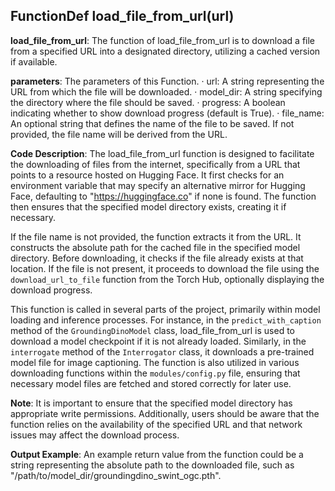 ## FunctionDef load_file_from_url(url)
**load_file_from_url**: The function of load_file_from_url is to download a file from a specified URL into a designated directory, utilizing a cached version if available.

**parameters**: The parameters of this Function.
· url: A string representing the URL from which the file will be downloaded.
· model_dir: A string specifying the directory where the file should be saved.
· progress: A boolean indicating whether to show download progress (default is True).
· file_name: An optional string that defines the name of the file to be saved. If not provided, the file name will be derived from the URL.

**Code Description**: The load_file_from_url function is designed to facilitate the downloading of files from the internet, specifically from a URL that points to a resource hosted on Hugging Face. It first checks for an environment variable that may specify an alternative mirror for Hugging Face, defaulting to "https://huggingface.co" if none is found. The function then ensures that the specified model directory exists, creating it if necessary.

If the file name is not provided, the function extracts it from the URL. It constructs the absolute path for the cached file in the specified model directory. Before downloading, it checks if the file already exists at that location. If the file is not present, it proceeds to download the file using the `download_url_to_file` function from the Torch Hub, optionally displaying the download progress.

This function is called in several parts of the project, primarily within model loading and inference processes. For instance, in the `predict_with_caption` method of the `GroundingDinoModel` class, load_file_from_url is used to download a model checkpoint if it is not already loaded. Similarly, in the `interrogate` method of the `Interrogator` class, it downloads a pre-trained model file for image captioning. The function is also utilized in various downloading functions within the `modules/config.py` file, ensuring that necessary model files are fetched and stored correctly for later use.

**Note**: It is important to ensure that the specified model directory has appropriate write permissions. Additionally, users should be aware that the function relies on the availability of the specified URL and that network issues may affect the download process.

**Output Example**: An example return value from the function could be a string representing the absolute path to the downloaded file, such as "/path/to/model_dir/groundingdino_swint_ogc.pth".
